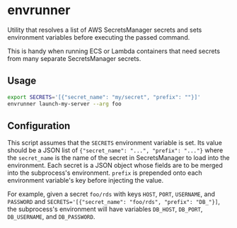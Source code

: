 # envrunner

Utility that resolves a list of AWS SecretsManager secrets and sets environment variables before executing the passed command.

This is handy when running ECS or Lambda containers that need secrets from many separate SecretsManager secrets.

## Usage

```bash
export SECRETS='[{"secret_name": "my/secret", "prefix": ""}]'
envrunner launch-my-server --arg foo
```

## Configuration

This script assumes that the `SECRETS` environment variable is set. Its value should be a JSON list of `{"secret_name": "...", "prefix": "..."}` where the `secret_name` is the name of the secret in SecretsManager to load into the environment. Each secret is a JSON object whose fields are to be merged into the subprocess's environment. `prefix` is prepended onto each environment variable's key before injecting the value.

For example, given a secret `foo/rds` with keys `HOST`, `PORT`, `USERNAME`, and `PASSWORD` and `SECRETS='[{"secret_name": "foo/rds", "prefix": "DB_"}]`, the subprocess's environment will have variables `DB_HOST`, `DB_PORT`, `DB_USERNAME`, and `DB_PASSWORD`.
